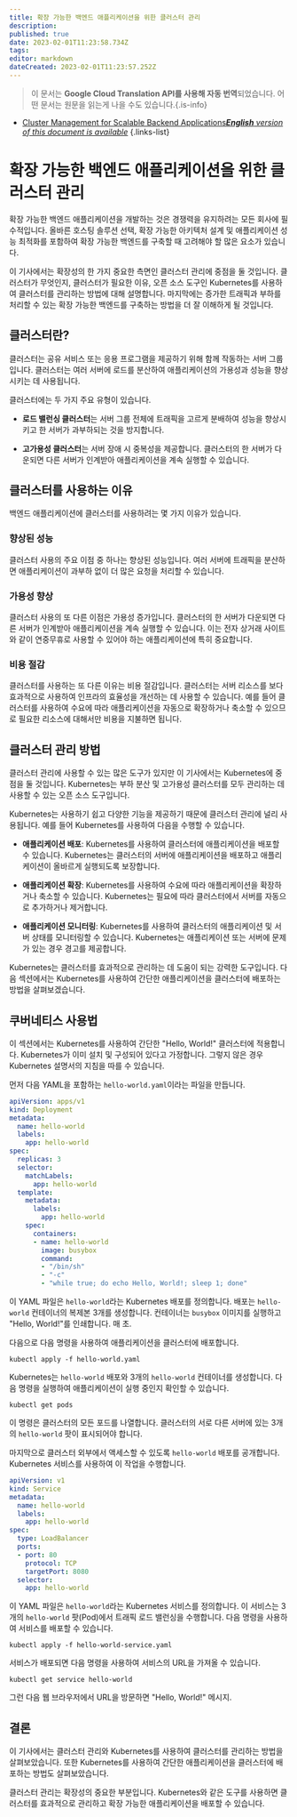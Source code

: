 ```yaml
---
title: 확장 가능한 백엔드 애플리케이션을 위한 클러스터 관리
description: 
published: true
date: 2023-02-01T11:23:58.734Z
tags: 
editor: markdown
dateCreated: 2023-02-01T11:23:57.252Z
---
```


> 이 문서는 **Google Cloud Translation API를 사용해 자동 번역**되었습니다.
어떤 문서는 원문을 읽는게 나을 수도 있습니다.{.is-info}

- [Cluster Management for Scalable Backend Applications***English** version of this document is available*](/en/Knowledge-base/Backend/cluster-management-for-scalable-backend-applications)
{.links-list}



# 확장 가능한 백엔드 애플리케이션을 위한 클러스터 관리

확장 가능한 백엔드 애플리케이션을 개발하는 것은 경쟁력을 유지하려는 모든 회사에 필수적입니다. 올바른 호스팅 솔루션 선택, 확장 가능한 아키텍처 설계 및 애플리케이션 성능 최적화를 포함하여 확장 가능한 백엔드를 구축할 때 고려해야 할 많은 요소가 있습니다.

이 기사에서는 확장성의 한 가지 중요한 측면인 클러스터 관리에 중점을 둘 것입니다. 클러스터가 무엇인지, 클러스터가 필요한 이유, 오픈 소스 도구인 Kubernetes를 사용하여 클러스터를 관리하는 방법에 대해 설명합니다. 마지막에는 증가한 트래픽과 부하를 처리할 수 있는 확장 가능한 백엔드를 구축하는 방법을 더 잘 이해하게 될 것입니다.

## 클러스터란?

클러스터는 공유 서비스 또는 응용 프로그램을 제공하기 위해 함께 작동하는 서버 그룹입니다. 클러스터는 여러 서버에 로드를 분산하여 애플리케이션의 가용성과 성능을 향상시키는 데 사용됩니다.

클러스터에는 두 가지 주요 유형이 있습니다.

- **로드 밸런싱 클러스터**는 서버 그룹 전체에 트래픽을 고르게 분배하여 성능을 향상시키고 한 서버가 과부하되는 것을 방지합니다.

- **고가용성 클러스터**는 서버 장애 시 중복성을 제공합니다. 클러스터의 한 서버가 다운되면 다른 서버가 인계받아 애플리케이션을 계속 실행할 수 있습니다.

## 클러스터를 사용하는 이유

백엔드 애플리케이션에 클러스터를 사용하려는 몇 가지 이유가 있습니다.

### 향상된 성능

클러스터 사용의 주요 이점 중 하나는 향상된 성능입니다. 여러 서버에 트래픽을 분산하면 애플리케이션이 과부하 없이 더 많은 요청을 처리할 수 있습니다.

### 가용성 향상

클러스터 사용의 또 다른 이점은 가용성 증가입니다. 클러스터의 한 서버가 다운되면 다른 서버가 인계받아 애플리케이션을 계속 실행할 수 있습니다. 이는 전자 상거래 사이트와 같이 연중무휴로 사용할 수 있어야 하는 애플리케이션에 특히 중요합니다.

### 비용 절감

클러스터를 사용하는 또 다른 이유는 비용 절감입니다. 클러스터는 서버 리소스를 보다 효과적으로 사용하여 인프라의 효율성을 개선하는 데 사용할 수 있습니다. 예를 들어 클러스터를 사용하여 수요에 따라 애플리케이션을 자동으로 확장하거나 축소할 수 있으므로 필요한 리소스에 대해서만 비용을 지불하면 됩니다.

## 클러스터 관리 방법

클러스터 관리에 사용할 수 있는 많은 도구가 있지만 이 기사에서는 Kubernetes에 중점을 둘 것입니다. Kubernetes는 부하 분산 및 고가용성 클러스터를 모두 관리하는 데 사용할 수 있는 오픈 소스 도구입니다.

Kubernetes는 사용하기 쉽고 다양한 기능을 제공하기 때문에 클러스터 관리에 널리 사용됩니다. 예를 들어 Kubernetes를 사용하여 다음을 수행할 수 있습니다.

- **애플리케이션 배포**: Kubernetes를 사용하여 클러스터에 애플리케이션을 배포할 수 있습니다. Kubernetes는 클러스터의 서버에 애플리케이션을 배포하고 애플리케이션이 올바르게 실행되도록 보장합니다.

- **애플리케이션 확장**: Kubernetes를 사용하여 수요에 따라 애플리케이션을 확장하거나 축소할 수 있습니다. Kubernetes는 필요에 따라 클러스터에서 서버를 자동으로 추가하거나 제거합니다.

- **애플리케이션 모니터링**: Kubernetes를 사용하여 클러스터의 애플리케이션 및 서버 상태를 모니터링할 수 있습니다. Kubernetes는 애플리케이션 또는 서버에 문제가 있는 경우 경고를 제공합니다.

Kubernetes는 클러스터를 효과적으로 관리하는 데 도움이 되는 강력한 도구입니다. 다음 섹션에서는 Kubernetes를 사용하여 간단한 애플리케이션을 클러스터에 배포하는 방법을 살펴보겠습니다.

## 쿠버네티스 사용법

이 섹션에서는 Kubernetes를 사용하여 간단한 "Hello, World!" 클러스터에 적용합니다. Kubernetes가 이미 설치 및 구성되어 있다고 가정합니다. 그렇지 않은 경우 Kubernetes 설명서의 지침을 따를 수 있습니다.

먼저 다음 YAML을 포함하는 `hello-world.yaml`이라는 파일을 만듭니다.

```yaml
apiVersion: apps/v1
kind: Deployment
metadata:
  name: hello-world
  labels:
    app: hello-world
spec:
  replicas: 3
  selector:
    matchLabels:
      app: hello-world
  template:
    metadata:
      labels:
        app: hello-world
    spec:
      containers:
      - name: hello-world
        image: busybox
        command:
        - "/bin/sh"
        - "-c"
        - "while true; do echo Hello, World!; sleep 1; done"
```

이 YAML 파일은 `hello-world`라는 Kubernetes 배포를 정의합니다. 배포는 `hello-world` 컨테이너의 복제본 3개를 생성합니다. 컨테이너는 `busybox` 이미지를 실행하고 "Hello, World!"를 인쇄합니다. 매 초.

다음으로 다음 명령을 사용하여 애플리케이션을 클러스터에 배포합니다.

```
kubectl apply -f hello-world.yaml
```

Kubernetes는 `hello-world` 배포와 3개의 `hello-world` 컨테이너를 생성합니다. 다음 명령을 실행하여 애플리케이션이 실행 중인지 확인할 수 있습니다.

```
kubectl get pods
```

이 명령은 클러스터의 모든 포드를 나열합니다. 클러스터의 서로 다른 서버에 있는 3개의 `hello-world` 팟이 표시되어야 합니다.

마지막으로 클러스터 외부에서 액세스할 수 있도록 `hello-world` 배포를 공개합니다. Kubernetes 서비스를 사용하여 이 작업을 수행합니다.

```yaml
apiVersion: v1
kind: Service
metadata:
  name: hello-world
  labels:
    app: hello-world
spec:
  type: LoadBalancer
  ports:
  - port: 80
    protocol: TCP
    targetPort: 8080
  selector:
    app: hello-world
```

이 YAML 파일은 `hello-world`라는 Kubernetes 서비스를 정의합니다. 이 서비스는 3개의 `hello-world` 팟(Pod)에서 트래픽 로드 밸런싱을 수행합니다. 다음 명령을 사용하여 서비스를 배포할 수 있습니다.

```
kubectl apply -f hello-world-service.yaml
```

서비스가 배포되면 다음 명령을 사용하여 서비스의 URL을 가져올 수 있습니다.

```
kubectl get service hello-world
```

그런 다음 웹 브라우저에서 URL을 방문하면 "Hello, World!" 메시지.

## 결론

이 기사에서는 클러스터 관리와 Kubernetes를 사용하여 클러스터를 관리하는 방법을 살펴보았습니다. 또한 Kubernetes를 사용하여 간단한 애플리케이션을 클러스터에 배포하는 방법도 살펴보았습니다.

클러스터 관리는 확장성의 중요한 부분입니다. Kubernetes와 같은 도구를 사용하면 클러스터를 효과적으로 관리하고 확장 가능한 애플리케이션을 배포할 수 있습니다.